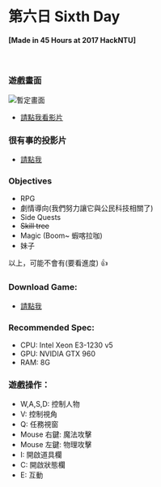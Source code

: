 # 第六日 Sixth Day

#### [Made in 45 Hours at 2017 HackNTU]

<br />

### 遊戲畫面

![暫定畫面](https://i.imgur.com/NbQyIWt.jpg)

* [請點我看影片](https://youtu.be/Zb2hMSDhcXY)

### 很有事的投影片

* [請點我](https://github.com/yanagiragi/2017NTUHackton_SixthDay/blob/master/SixthDay.pdf)

### Objectives

* RPG
* 劇情導向(我們努力讓它與公民科技相關了)
* Side Quests
* <del>Skill tree</del>
* Magic (Boom~ 蝦喀拉咖)
* 妹子

以上，可能不會有(要看進度) :+1: 

### Download Game: 

* [請點我](https://goo.gl/2pJyA2)

### Recommended Spec:
* CPU: Intel Xeon E3-1230 v5 
* GPU: NVIDIA GTX 960
* RAM: 8G

### 遊戲操作：
* W,A,S,D: 控制人物
* V: 控制視角
* Q: 任務視窗
* Mouse 右鍵: 魔法攻擊
* Mouse 左鍵: 物理攻擊
* I: 開啟道具欄
* C: 開啟狀態欄
* E: 互動
